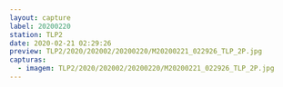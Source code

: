 ```yaml
---
layout: capture
label: 20200220
station: TLP2
date: 2020-02-21 02:29:26
preview: TLP2/2020/202002/20200220/M20200221_022926_TLP_2P.jpg
capturas:
  - imagem: TLP2/2020/202002/20200220/M20200221_022926_TLP_2P.jpg
---
```

